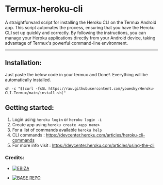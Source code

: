 # Termux-heroku-cli

A straightforward script for installing the Heroku CLI on the Termux Android app. This script automates the process, ensuring that you have the Heroku CLI set up quickly and correctly. By following the instructions, you can manage your Heroku applications directly from your Android device, taking advantage of Termux's powerful command-line environment.

---

## Installation:
Just paste the below code in your termux and Done!. Everything will be automatically installed. <br>
```
sh -c "$(curl -fsSL https://raw.githubusercontent.com/youesky/Heroku-CLI-Termux/main/install.sh)"
```

## Getting started:
1. Login using ```heroku login``` or ```heroku login -i```
2. Create app using ```heroku create <app name>```
3. For a list of commands available ```heroku help```
4. CLI commands : https://devcenter.heroku.com/articles/heroku-cli-commands
5. For more info visit : https://devcenter.heroku.com/articles/using-the-cli

### Credits:

* [![EBIZA](https://img.shields.io/static/v1?label=TEAM&message=EBIZA&color=yellow)](https://telegram.dog/Ebiza)

* [![BASE REPO](https://img.shields.io/static/v1?label=BASE&message=REPO&color=green)](https://github.com/SKGHD/Termux-heroku-cli)